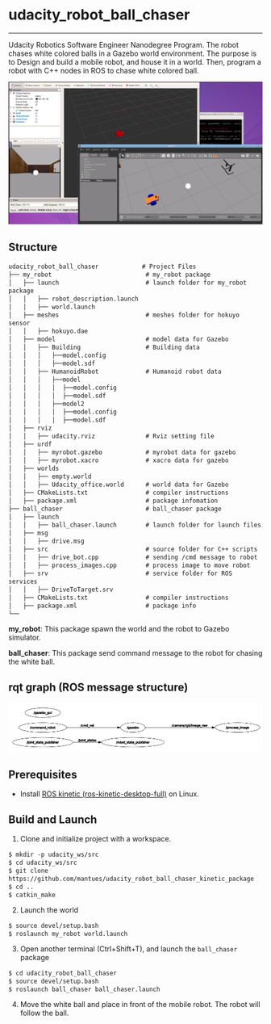 # udacity_robot_ball_chaser
----
 Udacity Robotics Software Engineer Nanodegree Program. The robot chases white colored balls in a Gazebo world environment. The purpose is to Design and build a mobile robot, and house it in a world. Then, program a robot with C++ nodes in ROS to chase white colored ball.

<img src="image/capture.png">



## Structure
```
udacity_robot_ball_chaser            # Project Files
├── my_robot                          # my_robot package
│   ├── launch                        # launch folder for my_robot package
│   │   ├── robot_description.launch
│   │   ├── world.launch
│   ├── meshes                        # meshes folder for hokuyo sensor
│   │   ├── hokuyo.dae
│   ├── model                         # model data for Gazebo
│   │   ├── Building                  # Building data
│   │   │   ├──model.config
│   │   │   ├──model.sdf
│   │   ├── HumanoidRobot             # Humanoid robot data
│   │   │   ├──model
│   │   │   │  ├──model.config
│   │   │   │  ├──model.sdf
│   │   │   ├──model2
│   │   │   │  ├──model.config
│   │   │   │  ├──model.sdf
│   ├── rviz
│   │   ├── udacity.rviz              # Rviz setting file
│   ├── urdf
│   │   ├── myrobot.gazebo            # myrobot data for gazebo
│   │   ├── myrobot.xacro             # xacro data for gazebo
│   ├── worlds
│   │   ├── empty.world
│   │   ├── Udacity_office.world      # world data for Gazebo
│   ├── CMakeLists.txt                # compiler instructions
│   ├── package.xml                   # package infomation
├── ball_chaser                       # ball_chaser package
│   ├── launch
│   │   ├── ball_chaser.launch        # launch folder for launch files
│   ├── msg
│   │   ├── drive.msg
│   ├── src                           # source folder for C++ scripts
│   │   ├── drive_bot.cpp             # sending /cmd message to robot
│   │   ├── process_images.cpp        # process image to move robot
│   ├── srv                           # service folder for ROS services
│   │   ├── DriveToTarget.srv
│   ├── CMakeLists.txt                # compiler instructions
│   ├── package.xml                   # package info
└──
```
**my_robot**: This package spawn the world and the robot to Gazebo simulator.

**ball_chaser**: This package send command message to the robot for chasing the white ball.
## rqt graph (ROS message structure)
<img src="image/rqt_graph.png">

## Prerequisites
 
* Install [ROS kinetic (ros-kinetic-desktop-full)](http://wiki.ros.org/kinetic/Installation/Ubuntu) on Linux.


## Build and Launch

1. Clone and initialize project with a workspace.
```console
$ mkdir -p udacity_ws/src
$ cd udacity_ws/src
$ git clone https://github.com/mantues/udacity_robot_ball_chaser_kinetic_package
$ cd ..
$ catkin_make
```

2. Launch the world
```
$ source devel/setup.bash
$ roslaunch my_robot world.launch
```

3. Open another terminal (Ctrl+Shift+T), and launch the `ball_chaser` package
```
$ cd udacity_robot_ball_chaser
$ source devel/setup.bash
$ roslaunch ball_chaser ball_chaser.launch
```

4. Move the white ball and place in front of the mobile robot. The robot will follow the ball.
